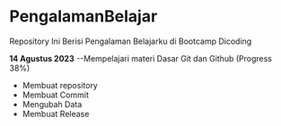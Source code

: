 # PengalamanBelajar
Repository Ini Berisi Pengalaman Belajarku di Bootcamp Dicoding

**14 Agustus 2023**
--Mempelajari materi Dasar Git dan Github (Progress 38%)
* Membuat repository
* Membuat Commit
* Mengubah Data
* Membuat Release
